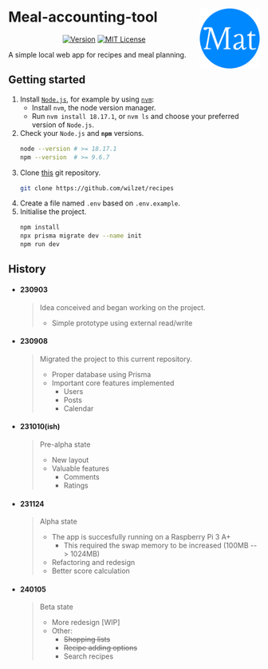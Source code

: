 # Meal-accounting-tool <img align="right" width="120" height="120" src="./public/favicon/android-chrome-512x512.png">
<div align="center">

  [![Version](https://img.shields.io/github/package-json/v/wilzet/recipes.svg?color=blue)]()
  [![MIT License](https://img.shields.io/badge/license-MIT-red.svg)](https://github.com/wilzet/recipes/LICENSE.md)
</div>
A simple local web app for recipes and meal planning.

## Getting started
1. Install [`Node.js`](https://nodejs.org/en/download), for example by using [`nvm`](https://github.com/nvm-sh/nvm):
    - Install `nvm`, the node version manager.
    - Run `nvm install 18.17.1`, or `nvm ls` and choose your preferred version of `Node.js`.
2. Check your `Node.js` and **`npm`** versions.
    ```bash
    node --version # >= 18.17.1
    npm --version  # >= 9.6.7
    ```
3. Clone [this](https://github.com/wilzet/recipes) git repository.
    ```bash
    git clone https://github.com/wilzet/recipes
    ```
4. Create a file named `.env` based on `.env.example`.
5. Initialise the project.
    ```bash
    npm install
    npx prisma migrate dev --name init
    npm run dev
    ```

## History
* #### 230903
  > Idea conceived and began working on the project.
  > - Simple prototype using external read/write
  > 
* #### 230908
  > Migrated the project to this current repository.
  > - Proper database using Prisma
  > - Important core features implemented
  >   - Users
  >   - Posts
  >   - Calendar
  > 
* #### 231010(ish)
  > Pre-alpha state
  > - New layout
  > - Valuable features
  >   - Comments
  >   - Ratings
  > 
* #### 231124
  > Alpha state
  > - The app is succesfully running on a Raspberry Pi 3 A+
  >   - This required the swap memory to be increased (100MB --> 1024MB)
  > - Refactoring and redesign
  > - Better score calculation
  > 
* #### 240105
  > Beta state
  > - More redesign [WIP]
  > - Other:
  >     - ~~Shopping lists~~
  >     - ~~Recipe adding options~~
  >     - Search recipes
